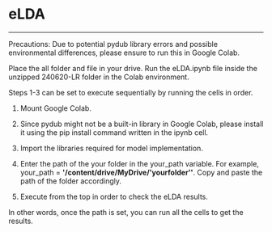 # eLDA
---

Precautions: Due to potential pydub library errors and possible environmental differences, please ensure to run this in Google Colab.


Place the all folder and file in your drive.
Run the eLDA.ipynb file inside the unzipped 240620-LR folder in the Colab environment.

Steps 1-3 can be set to execute sequentially by running the cells in order.

1. Mount Google Colab.

2. Since pydub might not be a built-in library in Google Colab, please install it using the pip install command written in the ipynb cell.

3. Import the libraries required for model implementation.

4. Enter the path of the your folder in the your_path variable. For example, your_path = **'/content/drive/MyDrive/'yourfolder''**. Copy and paste the path of the folder accordingly.

5. Execute from the top in order to check the eLDA results.

In other words, once the path is set, you can run all the cells to get the results.


